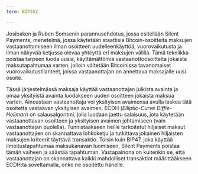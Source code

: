 ```yaml
---
term: BIP352

---
```

Josibaken ja Ruben Somsenin parannusehdotus, jossa esitellään Silent Payments, menetelmä, jossa käytetään staattisia Bitcoin-osoitteita maksujen vastaanottamiseen ilman osoitteen uudelleenkäyttöä, vuorovaikutusta ja ilman näkyvää ketjussa olevaa yhteyttä eri maksujen välillä. Tämä tekniikka poistaa tarpeen luoda uusia, käyttämättömiä vastaanottoosoitteita jokaista maksutapahtumaa varten, jolloin vältetään Bitcoinissa tavanomaiset vuorovaikutustilanteet, joissa vastaanottajan on annettava maksajalle uusi osoite.

Tässä järjestelmässä maksaja käyttää vastaanottajan julkista avainta ja omaa yksityistä avainta luodakseen uuden osoitteen jokaista maksua varten. Ainoastaan vastaanottaja voi yksityisen avaimensa avulla laskea tätä osoitetta vastaavan yksityisen avaimen. ECDH (*Elliptic-Curve Diffie-Hellman*) on salausalgoritmi, jolla luodaan jaettu salaisuus, jota käytetään vastaanottavan osoitteen ja yksityisen avaimen johtamiseen (vain vastaanottajan puolella). Tunnistaakseen heille tarkoitetut hiljaiset maksut vastaanottajien on skannattava lohkoketju ja tutkittava jokainen hiljaisten maksujen kriteerit täyttävä transaktio. Toisin kuin BIP47, joka käyttää ilmoitustapahtumaa maksukanavan luomiseen, Silent Payments poistaa tämän vaiheen ja säästää tapahtuman. Vastapainona on kuitenkin se, että vastaanottajan on skannattava kaikki mahdolliset transaktiot määrittääkseen ECDH:ta soveltamalla, onko ne osoitettu hänelle.